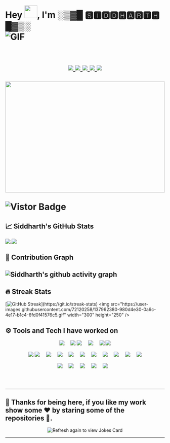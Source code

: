 <h1>Hey <img src="https://media.giphy.com/media/hvRJCLFzcasrR4ia7z/giphy.gif" height="40" width="40">, I'm ░▒▓█ 🆂🅸🅳🅳🅷🅰🆁🆃🅷 █▓▒░ 
<div>
  <img align="middle" alt="GIF" src="https://readme-typing-svg.herokuapp.com?color=%2317EAFF&lines=I+am+a+Web+Developer.;I+am+an+Android+Developer.;I+am+a+Flutter+Developer.;I+am+a+Data+Science+enthusiast."/>
</div>
<br />
<div>
  <p align="middle">
  <a href="https://www.linkedin.com/in/siddharth-singh-baghel-912866190/">
  <img src="https://img.shields.io/badge/LinkedIn-0077B5?style=for-the-badge&logo=linkedin&logoColor=white">
  </a>
  <a href="mailto:sid.d20082000@gmail.com?subject=Hello%20Sid,%20From%20Github">
  <img src="https://img.shields.io/badge/Gmail-D14836?style=for-the-badge&logo=gmail&logoColor=white">
  </a>
  <a href="https://www.instagram.com/i_m_siddharth.singh/">
  <img src="https://img.shields.io/badge/Instagram-E4405F?style=for-the-badge&logo=instagram&logoColor=white">
  </a>
  <a href="https://twitter.com/Siddhar76650840">
  <img src="https://img.shields.io/badge/Twitter-1DA1F2?style=for-the-badge&logo=twitter&logoColor=white">
  </a>
  <a href="https://dev.to/siddharthsing">
  <img src="https://img.shields.io/badge/dev.to-0A0A0A?style=for-the-badge&logo=dev.to&logoColor=white">
  </a>    
</div>

  <img src="https://c.tenor.com/EpkOFisv5bsAAAAM/work-hard-office.gif" height="350px" width="100%">
   
  <a target="_blank"><img align="middle" src="https://visitor-badge.glitch.me/badge?page_id=Siddharth-sing.Siddharth-sing" alt="Vistor Badge"></a>
  
## &#x1f4c8; Siddharth's GitHub Stats
<a  href="https://github.com/Siddharth-sing/github-readme-stats">
<img align="center" src= "https://github-readme-stats.vercel.app/api?username=Siddharth-sing&show_icons=true&theme=react">
</a>
  
<a href="https://github.com/Siddharth-sing/Siddharth-sing">
  <img align="center" src="https://github-readme-stats.vercel.app/api/top-langs/?username=Siddharth-sing&show_icons=true&theme=react&langs_count=5" />
</a>

<br />

## 🤗 Contribution Graph  
   
![Siddharth's github activity graph](https://activity-graph.herokuapp.com/graph?username=Siddharth-sing&theme=react-dark&hide_border=true&area=true)
---  
  
## 🔥 Streak Stats

[![GitHub Streak](https://github-readme-streak-stats.herokuapp.com/?user=Siddharth-sing&theme=dark&hide_border=true")](https://git.io/streak-stats)
<img src="https://user-images.githubusercontent.com/72120258/137962380-980d4e30-0a6c-4e17-b1c4-6fd0f41576c5.gif" width="300" height="250" />
  
## ⚙️ Tools and Tech I have worked on 
  
<p align="center">
  <img src="https://img.shields.io/badge/Android-3DDC84?style=for-the-badge&logo=android&logoColor=white" />&nbsp;&nbsp;&nbsp;&nbsp;
  <img src="https://img.shields.io/badge/-Flutter-black?style=for-the-badge&logo=Flutter&logoColor=007afb" />
  <img src="https://img.shields.io/badge/Kotlin-0095D5?&style=for-the-badge&logo=kotlin&logoColor=white" />&nbsp;&nbsp;&nbsp;&nbsp;
  <img src="https://img.shields.io/badge/-Python-black?style=for-the-badge&logo=Python" />&nbsp;&nbsp;&nbsp;&nbsp;
  <img src="https://img.shields.io/badge/-React-181717?style=for-the-badge&logo=React" />
  <img src="https://img.shields.io/badge/-Java-181717?style=for-the-badge&logo=Java" />
  <br/>
  <br/>
  <img src="https://img.shields.io/badge/-React-181717?style=for-the-badge&logo=React" />
  <img src="https://img.shields.io/badge/-Dart-black?style=for-the-badge&logo=dart&logoColor=007afb" />&nbsp;&nbsp;&nbsp;&nbsp;
  <img src="https://img.shields.io/badge/-HTML5-E34F26?style=for-the-badge&logo=html5&logoColor=white" />&nbsp;&nbsp;&nbsp;&nbsp;
  <img src="https://img.shields.io/badge/SQLite-07405E?style=for-the-badge&logo=sqlite&logoColor=white " />&nbsp;&nbsp;&nbsp;&nbsp;
  <img src="https://img.shields.io/badge/-JavaScript-black?style=for-the-badge&logo=javascript" />&nbsp;&nbsp;&nbsp;&nbsp;
  <img src="https://img.shields.io/badge/C%2B%2B-00599C?style=for-the-badge&logo=c%2B%2B&logoColor=white " />&nbsp;&nbsp;&nbsp;&nbsp;
  <img src="https://img.shields.io/badge/C-00599C?style=for-the-badge&logo=c&logoColor=white " />&nbsp;&nbsp;&nbsp;&nbsp;
  <img src="https://img.shields.io/badge/-CSS3-1572B6?style=for-the-badge&logo=css3" />&nbsp;&nbsp;&nbsp;&nbsp;
  <img src="https://img.shields.io/badge/-Git-black?style=for-the-badge&logo=git" />&nbsp;&nbsp;&nbsp;&nbsp;
  <img src=" https://img.shields.io/badge/Shell_Script-121011?style=for-the-badge&logo=gnu-bash&logoColor=white" />&nbsp;&nbsp;&nbsp;&nbsp;
  <img src="https://img.shields.io/badge/-GitHub-181717?style=for-the-badge&logo=github" />
  <br/>
  <br/>
  <img src="https://img.shields.io/badge/OS-Ubuntu%2020.04%20LTS-informational?style=for-the-badge&logo=ubuntu&logoColor=white" />&nbsp;&nbsp;&nbsp;&nbsp;
  <img src="https://img.shields.io/badge/Editor-VSCode-blue?style=for-the-badge&logo=visual-studio-code&logoColor=white" />&nbsp;&nbsp;&nbsp;&nbsp;
  <img src="https://aleen42.github.io/badges/src/stackoverflow.svg" />&nbsp;&nbsp;&nbsp;&nbsp;
  <img src=" https://img.shields.io/badge/Google_Play-414141?style=for-the-badge&logo=google-play&logoColor=white" />&nbsp;&nbsp;&nbsp;&nbsp;
  <img src=" https://img.shields.io/badge/Shell_Script-121011?style=for-the-badge&logo=gnu-bash&logoColor=white" />&nbsp;&nbsp;&nbsp;&nbsp;
 
  <br/>
</p>

 <br/>
 <br/>  

---  

## 👋 Thanks for being here, if you like my work show some ❤️ by staring some of the repositories 🤗. 
<p align="center">
<img src="https://readme-jokes.vercel.app/api" alt="Refresh again to view Jokes Card" />
  
  
 
</p> 



  
------------------------------------------------------------------------------------------------------------------------------------------------------------------------------
